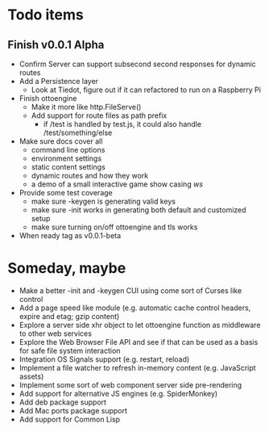 
# Todo items

## Finish v0.0.1 Alpha

+ Confirm Server can support subsecond second responses for dynamic routes
+ Add a Persistence layer
    - Look at Tiedot, figure out if it can refactored to run on a Raspberry Pi
+ Finish ottoengine
    - Make it more like http.FileServe()
    - Add support for route files as path prefix
        + if /test is handled by test.js, it could also handle /test/something/else
+ Make sure docs cover all 
    - command line options
    - environment settings
    - static content settings
    - dynamic routes and how they work
    - a demo of a small interactive game show casing _ws_
+ Provide some test coverage
    - make sure -keygen is generating valid keys
    - make sure -init works in generating both default and customized setup
    - make sure turning on/off ottoengine and tls works
+ When ready tag as v0.0.1-beta


# Someday, maybe

+ Make a better -init and -keygen CUI using come sort of Curses like control
+ Add a page speed like module (e.g. automatic cache control headers, expire and etag; gzip content)
+ Explore a server side xhr object to let ottoengine function as middleware to other web services
+ Explore the Web Browser File API and see if that can be used as a basis for safe file system interaction
+ Integration OS Signals support (e.g. restart, reload)
+ Implement a file watcher to refresh in-memory content (e.g. JavaScript assets)
+ Implement some sort of web component server side pre-rendering
+ Add support for alternative JS engines (e.g. SpiderMonkey)
+ Add deb package support
+ Add Mac ports package support
+ Add support for Common Lisp

